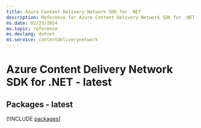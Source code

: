 ```yaml
---
title: Azure Content Delivery Network SDK for .NET
description: Reference for Azure Content Delivery Network SDK for .NET
ms.date: 02/23/2024
ms.topic: reference
ms.devlang: dotnet
ms.service: contentdeliverynetwork
---
```

# Azure Content Delivery Network SDK for .NET - latest
## Packages - latest
[!INCLUDE [packages](content-delivery-network-index.md)]